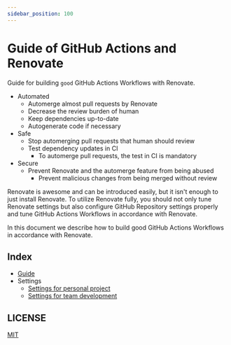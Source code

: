```yaml
---
sidebar_position: 100
---
```


# Guide of GitHub Actions and Renovate

Guide for building `good` GitHub Actions Workflows with Renovate.

- Automated
  - Automerge almost pull requests by Renovate
  - Decrease the review burden of human
  - Keep dependencies up-to-date
  - Autogenerate code if necessary
- Safe
  - Stop automerging pull requests that human should review
  - Test dependency updates in CI
    - To automerge pull requests, the test in CI is mandatory
- Secure
  - Prevent Renovate and the automerge feature from being abused
    - Prevent malicious changes from being merged without review

Renovate is awesome and can be introduced easily, but it isn't enough to just install Renovate. To utilize Renovate fully, you should not only tune Renovate settings but also configure GitHub Repository settings properly and tune GitHub Actions Workflows in accordance with Renovate.

In this document we describe how to build good GitHub Actions Workflows in accordance with Renovate.

## Index

- [Guide](guide.md)
- Settings
  - [Settings for personal project](settings-personal-project.md)
  - [Settings for team development](settings-team-development.md)

## LICENSE

[MIT](https://github.com/suzuki-shunsuke/guide-github-action-renovate/blob/main/LICENSE)
